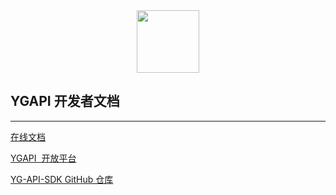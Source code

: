 <div align="center">
  <img data-type="dingtalk" src="https://cdn.jsdelivr.net/gh/ye-guo/Images/images/ygIcon512.png" width="100" />
</div>
  <h2 style="font-weight: bold;,font-size:20px">YGAPI 开发者文档</h2>

---

<a href="https://github.com/ye-guo/yeguo-api-docs" target="_blank" rel="noopener noreferrer">在线文档</a>

<a href="https://api.yeguo.icu" target="_blank" rel="noopener noreferrer">YGAPI  开放平台</a>

<a href="https://github.com/ye-guo/yeguo-api-sdk" target="_blank" rel="noopener noreferrer">YG-API-SDK GitHub 仓库</a>

